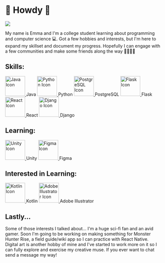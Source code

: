 # 🍙 Howdy 🍙
<IMG SRC="https://images.boredomfiles.com/wp-content/uploads/2015/12/02-raccoon-steals-carpet-gif.gif">


My name is Emma and I'm a college student learning about programming and computer science 💻. Got a few hobbies and interests, but I'm here to expand my skillset and document my progress. Hopefully I can engage with a few communities and make some friends along the way 🦝🤝👩‍💻

  
## Skills: 

  
  <a href="http://www.google.com" class="image">
  <img src="https://cdn4.iconfinder.com/data/icons/logos-and-brands/512/181_Java_logo_logos-512.png" 
        alt="Java Icon"
        width=64
        height=64/>
  </a> Java
  <a href="http://www.google.com" class="image">
  <img src="https://cdn4.iconfinder.com/data/icons/logos-and-brands/512/267_Python_logo-1024.png" 
        alt="Python Icon"
        width=64
        height=64/>
  </a> Python
  <a href="http://www.google.com" class="image">
  <img src="https://upload.wikimedia.org/wikipedia/commons/thumb/2/29/Postgresql_elephant.svg/1200px-Postgresql_elephant.svg.png" 
        alt="PostgreSQL Icon"
        width=64
        height=64/>
  </a> PostgreSQL
  <a href="http://www.google.com" class="image">
  <img src="https://cdn4.iconfinder.com/data/icons/logos-brands-5/24/flask-512.png" 
        alt="Flask Icon"
        width=64
        height=64/>
  </a> Flask
  <a href="http://www.google.com" class="image">
  <img src="https://cdn0.iconfinder.com/data/icons/logos-brands-in-colors/128/react_color-512.png" 
      alt="React Icon"
      width=64
      height=64/>
  </a> React
  <a href="http://www.google.com" class="image">
  <img src="https://cdn.iconscout.com/icon/free/png-256/django-11-1175036.png" 
        alt="Django Icon"
        width=64
        height=64/>
  </a> Django
  
  
## Learning: 

  
  <a href="http://www.google.com" class="image">
  <img src="https://cdn-icons-png.flaticon.com/512/5969/5969294.png" 
        alt="Unity Icon"
        width=64
        height=64/>
  </a> Unity
  <a href="http://www.google.com" class="image">
  <img src="https://cdn-icons-png.flaticon.com/512/5968/5968705.png" 
        alt="Figma Icon"
        width=64
        height=64/>
  </a> Figma
  

## Interested in Learning: 


<a href="http://www.google.com" class="image">
<img src="https://blog.gikken.co/content/images/2020/03/1200px-Kotlin-logo.svg-2.png" 
      alt="Kotlin Icon"
      width=64
      height=64/>
</a> Kotlin
<a href="http://www.google.com" class="image">
<img src="https://cdn-icons-png.flaticon.com/512/5968/5968472.png" 
      alt="Adobe Illustrator Icon"
      width=64
      height=64/>
</a> Adobe Illustrator


## Lastly...

  
Some of those interests I talked about... I'm a huge sci-fi fan and an avid gamer. Soon I'm going to
be working on making something for Monster Hunter Rise, a field guide/wiki app so I can practice with React Native. Digital art is another hobby of mine and I've started to work more on it so I can fully explore and exercise my creative muse. If you ever want to chat send a message my way!
